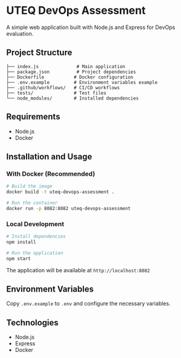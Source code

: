 # UTEQ DevOps Assessment

A simple web application built with Node.js and Express for DevOps evaluation.

## Project Structure

```
├── index.js              # Main application
├── package.json          # Project dependencies
├── Dockerfile           # Docker configuration
├── .env.example         # Environment variables example
├── .github/workflows/   # CI/CD workflows
├── tests/               # Test files
└── node_modules/        # Installed dependencies
```

## Requirements

- Node.js
- Docker

## Installation and Usage

### With Docker (Recommended)

```bash
# Build the image
docker build -t uteq-devops-assessment .

# Run the container
docker run -p 8082:8082 uteq-devops-assessment
```

### Local Development

```bash
# Install dependencies
npm install

# Run the application
npm start
```

The application will be available at `http://localhost:8082`

## Environment Variables

Copy `.env.example` to `.env` and configure the necessary variables.

## Technologies

- Node.js
- Express
- Docker